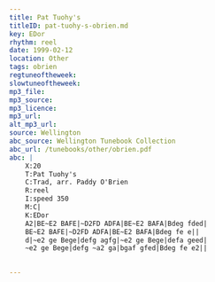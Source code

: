 ```yaml
---
title: Pat Tuohy's
titleID: pat-tuohy-s-obrien.md
key: EDor
rhythm: reel
date: 1999-02-12
location: Other
tags: obrien
regtuneoftheweek:
slowtuneoftheweek:
mp3_file:
mp3_source:
mp3_licence:
mp3_url:
alt_mp3_url:
source: Wellington
abc_source: Wellington Tunebook Collection
abc_url: /tunebooks/other/obrien.pdf
abc: |
    X:20
    T:Pat Tuohy's
    C:Trad, arr. Paddy O'Brien
    R:reel
    I:speed 350
    M:C|
    K:EDor
    A2|BE~E2 BAFE|~D2FD ADFA|BE~E2 BAFA|Bdeg fded|
    BE~E2 BAFE|~D2FD ADFA|BE~E2 BAFA|Bdeg fe e||
    d|~e2 ge Bege|defg agfg|~e2 ge Bege|defa geed|
    ~e2 ge Bege|defg ~a2 ga|bgaf gfed|Bdeg fe e2||
    

---
```

